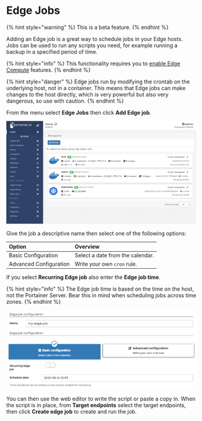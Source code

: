 # Edge Jobs

{% hint style="warning" %}
This is a beta feature.
{% endhint %}

Adding an Edge job is a great way to schedule jobs in your Edge hosts. Jobs can be used to run any scripts you need, for example running a backup in a specified period of time.

{% hint style="info" %}
This functionality requires you to [enable Edge Compute](../../admin/settings/#edge-compute) features.
{% endhint %}

{% hint style="danger" %}
Edge jobs run by modifying the crontab on the underlying host, not in a container. This means that Edge jobs can make changes to the host directly, which is very powerful but also very dangerous, so use with caution.
{% endhint %}

From the menu select **Edge Jobs** then click **Add Edge job**.

![](../../.gitbook/assets/edge-jobs-1.gif)

Give the job a descriptive name then select one of the following options:

| Option | Overview |
| :--- | :--- |
| Basic Configuration | Select a date from the calendar. |
| Advanced Configuration | Write your own `cron` rule. |

If you select **Recurring Edge job** also enter the **Edge job time**.

{% hint style="info" %}
The Edge job time is based on the time on the host, not the Portainer Server. Bear this in mind when scheduling jobs across time zones.
{% endhint %}

![](../../.gitbook/assets/edge-jobs-2.png)

You can then use the web editor to write the script or paste a copy in. When the script is in place, from **Target endpoints** select the target endpoints, then click **Create edge job** to create and run the job.

